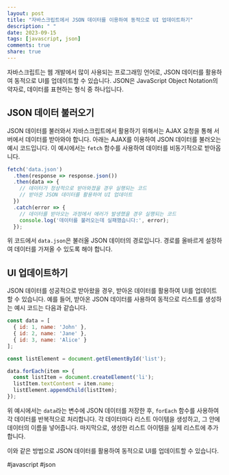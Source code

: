 ```yaml
---
layout: post
title: "자바스크립트에서 JSON 데이터를 이용하여 동적으로 UI 업데이트하기"
description: " "
date: 2023-09-15
tags: [javascript, json]
comments: true
share: true
---
```


자바스크립트는 웹 개발에서 많이 사용되는 프로그래밍 언어로, JSON 데이터를 활용하여 동적으로 UI를 업데이트할 수 있습니다. JSON은 JavaScript Object Notation의 약자로, 데이터를 표현하는 형식 중 하나입니다.

## JSON 데이터 불러오기

JSON 데이터를 불러와서 자바스크립트에서 활용하기 위해서는 AJAX 요청을 통해 서버에서 데이터를 받아와야 합니다. 아래는 AJAX를 이용하여 JSON 데이터를 불러오는 예시 코드입니다. 이 예시에서는 `fetch` 함수를 사용하여 데이터를 비동기적으로 받아옵니다.

```javascript
fetch('data.json')
  .then(response => response.json())
  .then(data => {
    // 데이터가 정상적으로 받아와졌을 경우 실행되는 코드
    // 받아온 JSON 데이터를 활용하여 UI 업데이트
  })
  .catch(error => {
    // 데이터를 받아오는 과정에서 에러가 발생했을 경우 실행되는 코드
    console.log('데이터를 불러오는데 실패했습니다:', error);
  });
```

위 코드에서 `data.json`은 불러올 JSON 데이터의 경로입니다. 경로를 올바르게 설정하여 데이터를 가져올 수 있도록 해야 합니다.

## UI 업데이트하기

JSON 데이터를 성공적으로 받아왔을 경우, 받아온 데이터를 활용하여 UI를 업데이트할 수 있습니다. 예를 들어, 받아온 JSON 데이터를 사용하여 동적으로 리스트를 생성하는 예시 코드는 다음과 같습니다.

```javascript
const data = [
  { id: 1, name: 'John' },
  { id: 2, name: 'Jane' },
  { id: 3, name: 'Alice' }
];

const listElement = document.getElementById('list');

data.forEach(item => {
  const listItem = document.createElement('li');
  listItem.textContent = item.name;
  listElement.appendChild(listItem);
});
```

위 예시에서는 `data`라는 변수에 JSON 데이터를 저장한 후, `forEach` 함수를 사용하여 각 데이터를 반복적으로 처리합니다. 각 데이터마다 리스트 아이템을 생성하고, 그 안에 데이터의 이름을 넣어줍니다. 마지막으로, 생성한 리스트 아이템을 실제 리스트에 추가합니다.

이와 같은 방법으로 JSON 데이터를 활용하여 동적으로 UI를 업데이트할 수 있습니다.

#javascript #json